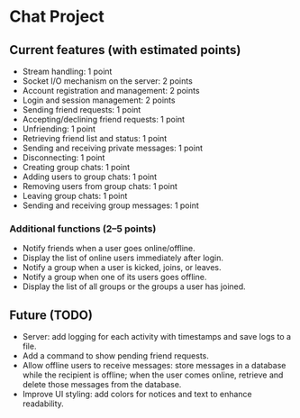 # Chat Project



## Current features (with estimated points)

- Stream handling: 1 point
- Socket I/O mechanism on the server: 2 points
- Account registration and management: 2 points
- Login and session management: 2 points
- Sending friend requests: 1 point
- Accepting/declining friend requests: 1 point
- Unfriending: 1 point
- Retrieving friend list and status: 1 point
- Sending and receiving private messages: 1 point
- Disconnecting: 1 point
- Creating group chats: 1 point
- Adding users to group chats: 1 point
- Removing users from group chats: 1 point
- Leaving group chats: 1 point
- Sending and receiving group messages: 1 point

### Additional functions (2–5 points)
- Notify friends when a user goes online/offline.
- Display the list of online users immediately after login.
- Notify a group when a user is kicked, joins, or leaves.
- Notify a group when one of its users goes offline.
- Display the list of all groups or the groups a user has joined.

## Future (TODO)
- Server: add logging for each activity with timestamps and save logs to a file.
- Add a command to show pending friend requests.
- Allow offline users to receive messages: store messages in a database while the recipient is offline; when the user comes online, retrieve and delete those messages from the database.
- Improve UI styling: add colors for notices and text to enhance readability.



